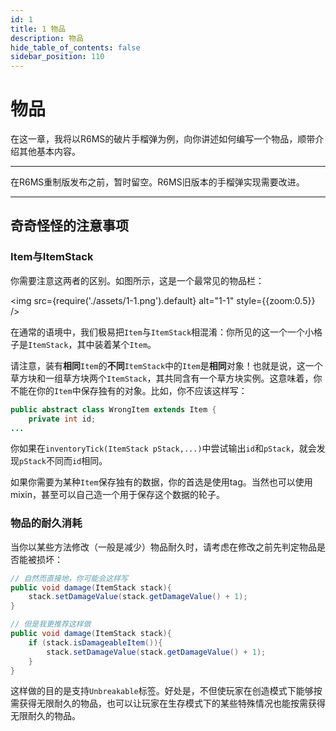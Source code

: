 ```yaml
---
id: 1
title: 1 物品
description: 物品
hide_table_of_contents: false
sidebar_position: 110
---
```


# 物品

在这一章，我将以R6MS的破片手榴弹为例，向你讲述如何编写一个物品，顺带介绍其他基本内容。

---

在R6MS重制版发布之前，暂时留空。R6MS旧版本的手榴弹实现需要改进。



---

## 奇奇怪怪的注意事项

### Item与ItemStack

你需要注意这两者的区别。如图所示，这是一个最常见的物品栏：

<img src={require('./assets/1-1.png').default} alt="1-1" style={{zoom:0.5}} />

在通常的语境中，我们极易把`Item`与`ItemStack`相混淆：你所见的这一个一个小格子是`ItemStack`，其中装着某个`Item`。

请注意，装有**相同**`Item`的**不同**`ItemStack`中的`Item`是**相同**对象！也就是说，这一个草方块和一组草方块两个`ItemStack`，其共同含有一个草方块实例。这意味着，你不能在你的`Item`中保存独有的对象。比如，你不应该这样写：

```java
public abstract class WrongItem extends Item {
    private int id;
...
```

你如果在`inventoryTick(ItemStack pStack,...)`中尝试输出`id`和`pStack`，就会发现`pStack`不同而`id`相同。

如果你需要为某种`Item`保存独有的数据，你的首选是使用tag。当然也可以使用mixin，甚至可以自己造一个用于保存这个数据的轮子。

### 物品的耐久消耗

当你以某些方法修改（一般是减少）物品耐久时，请考虑在修改之前先判定物品是否能被损坏：

```java
// 自然而直接地，你可能会这样写
public void damage(ItemStack stack){
    stack.setDamageValue(stack.getDamageValue() + 1);
}

// 但是我更推荐这样做
public void damage(ItemStack stack){
    if (stack.isDamageableItem()){
        stack.setDamageValue(stack.getDamageValue() + 1);
    }
}
```

这样做的目的是支持`Unbreakable`标签。好处是，不但使玩家在创造模式下能够按需获得无限耐久的物品，也可以让玩家在生存模式下的某些特殊情况也能按需获得无限耐久的物品。

